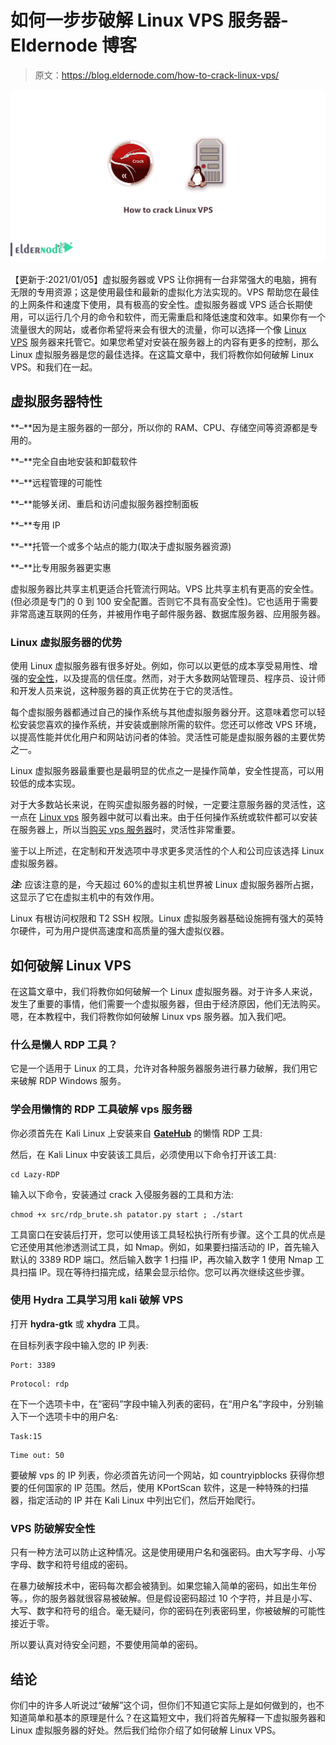 # 如何一步步破解 Linux VPS 服务器- Eldernode 博客

> 原文：<https://blog.eldernode.com/how-to-crack-linux-vps/>

![How to crack Linux VPS](img/0e1a5ee46d9a695da4b2ea2cf2f99ddc.png)

【更新于:2021/01/05】虚拟服务器或 VPS 让你拥有一台非常强大的电脑，拥有无限的专用资源；这是使用最佳和最新的虚拟化方法实现的。VPS 帮助您在最佳的上网条件和速度下使用，具有极高的安全性。虚拟服务器或 VPS 适合长期使用，可以运行几个月的命令和软件，而无需重启和降低速度和效率。如果你有一个流量很大的网站，或者你希望将来会有很大的流量，你可以选择一个像 [Linux VPS](https://eldernode.com/linux-vps/) 服务器来托管它。如果您希望对安装在服务器上的内容有更多的控制，那么 Linux 虚拟服务器是您的最佳选择。在这篇文章中，我们将教你如何破解 Linux VPS。和我们在一起。

## 虚拟服务器特性

**–**因为是主服务器的一部分，所以你的 RAM、CPU、存储空间等资源都是专用的。

**–**完全自由地安装和卸载软件

**–**远程管理的可能性

**–**能够关闭、重启和访问虚拟服务器控制面板

**–**专用 IP

**–**托管一个或多个站点的能力(取决于虚拟服务器资源)

**–**比专用服务器更实惠

虚拟服务器比共享主机更适合托管流行网站。VPS 比共享主机有更高的安全性。(但必须是专门的 0 到 100 安全配置。否则它不具有高安全性)。它也适用于需要非常高速互联网的任务，并被用作电子邮件服务器、数据库服务器、应用服务器。

### Linux 虚拟服务器的优势

使用 Linux 虚拟服务器有很多好处。例如，你可以以更低的成本享受易用性、增强的[安全性](https://blog.eldernode.com/tag/security/)，以及提高的信任度。然而，对于大多数网站管理员、程序员、设计师和开发人员来说，这种服务器的真正优势在于它的灵活性。

每个虚拟服务器都通过自己的操作系统与其他虚拟服务器分开。这意味着您可以轻松安装您喜欢的操作系统，并安装或删除所需的软件。您还可以修改 VPS 环境，以提高性能并优化用户和网站访问者的体验。灵活性可能是虚拟服务器的主要优势之一。

Linux 虚拟服务器最重要也是最明显的优点之一是操作简单，安全性提高，可以用较低的成本实现。

对于大多数站长来说，在购买虚拟服务器的时候，一定要注意服务器的灵活性，这一点在 [Linux vps](https://eldernode.com/linux-vps/) 服务器中就可以看出来。由于任何操作系统或软件都可以安装在服务器上，所以当[购买 vps 服务器](https://eldernode.com/vps/)时，灵活性非常重要。

鉴于以上所述，在定制和开发选项中寻求更多灵活性的个人和公司应该选择 Linux 虚拟服务器。

***注:*** 应该注意的是，今天超过 60%的虚拟主机世界被 Linux 虚拟服务器所占据，这显示了它在虚拟主机中的有效作用。

Linux 有根访问权限和 T2 SSH 权限。Linux 虚拟服务器基础设施拥有强大的英特尔硬件，可为用户提供高速度和高质量的强大虚拟仪器。

## 如何破解 Linux VPS

在这篇文章中，我们将教你如何破解一个 Linux 虚拟服务器。对于许多人来说，发生了重要的事情，他们需要一个虚拟服务器，但由于经济原因，他们无法购买。嗯，在本教程中，我们将教你如何破解 Linux vps 服务器。加入我们吧。

### 什么是懒人 RDP 工具？

它是一个适用于 Linux 的工具，允许对各种服务器服务进行暴力破解，我们用它来破解 RDP Windows 服务。

### 学会用懒惰的 RDP 工具破解 vps 服务器

你必须首先在 Kali Linux 上安装来自 [**GateHub**](https://github.com/getdrive/Lazy-RDP) 的懒惰 RDP 工具:

然后，在 Kali Linux 中安装该工具后，必须使用以下命令打开该工具:

```
cd Lazy-RDP
```

输入以下命令，安装通过 crack 入侵服务器的工具和方法:

```
chmod +x src/rdp_brute.sh patator.py start ; ./start
```

工具窗口在安装后打开，您可以使用该工具轻松执行所有步骤。这个工具的优点是它还使用其他渗透测试工具，如 Nmap。例如，如果要扫描活动的 IP，首先输入默认的 3389 RDP 端口。然后输入数字 1 扫描 IP，再次输入数字 1 使用 Nmap 工具扫描 IP。现在等待扫描完成，结果会显示给你。您可以再次继续这些步骤。

### 使用 Hydra 工具学习用 kali 破解 VPS

打开 **hydra-gtk** 或 **xhydra** 工具。

在目标列表字段中输入您的 IP 列表:

```
Port: 3389
```

```
Protocol: rdp
```

在下一个选项卡中，在“密码”字段中输入列表的密码，在“用户名”字段中，分别输入下一个选项卡中的用户名:

```
Task:15
```

```
Time out: 50
```

要破解 vps 的 IP 列表，你必须首先访问一个网站，如
countryipblocks 获得你想要的任何国家的 IP 范围。然后，使用 KPortScan 软件，这是一种特殊的扫描器，指定活动的 IP 并在 Kali Linux 中列出它们，然后开始爬行。

### VPS 防破解安全性

只有一种方法可以防止这种情况。这是使用硬用户名和强密码。由大写字母、小写字母、数字和符号组成的密码。

在暴力破解技术中，密码每次都会被猜到。如果您输入简单的密码，如出生年份等。，你的服务器就很容易被破解。但是假设密码超过 10 个字符，并且是小写、大写、数字和符号的组合。毫无疑问，你的密码在列表密码里，你被破解的可能性接近于零。

所以要认真对待安全问题，不要使用简单的密码。

## 结论

你们中的许多人听说过“破解”这个词，但你们不知道它实际上是如何做到的，也不知道简单和基本的原理是什么？在这篇短文中，我们将首先解释一下虚拟服务器和 Linux 虚拟服务器的好处。然后我们给你介绍了如何破解 Linux VPS。